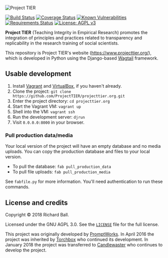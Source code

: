 ![Project TIER](project_tier/static/img/logo.svg)

[![Build Status](https://travis-ci.org/ProjectTIER/projecttier.org.svg?branch=master)](https://travis-ci.org/ProjectTIER/projecttier.org)
[![Coverage Status](https://coveralls.io/repos/github/ProjectTIER/projecttier.org/badge.svg?branch=master)](https://coveralls.io/github/ProjectTIER/projecttier.org?branch=master)
[![Known Vulnerabilities](https://snyk.io/test/github/projecttier/projecttier.org/badge.svg?targetFile=requirements.txt)](https://snyk.io/test/github/projecttier/projecttier.org?targetFile=requirements.txt)
[![Requirements Status](https://requires.io/github/ProjectTIER/projecttier.org/requirements.svg?branch=master)](https://requires.io/github/ProjectTIER/projecttier.org/requirements/?branch=master)
[![License: AGPL v3](https://img.shields.io/badge/License-AGPL%20v3-blue.svg)](https://www.gnu.org/licenses/agpl-3.0)

**Project TIER** (Teaching Integrity in Empirical Research) promotes the integration of principles and practices related to transparency and replicability in the research training of social scientists.

This repository is Project TIER's website (https://www.projecttier.org/), which is developed in Python using the Django-based [Wagtail](https://wagtail.io/) framework.

## Usable development

1. Install [Vagrant](https://www.vagrantup.com/) and [VirtualBox](https://www.virtualbox.org/), if you haven't already.
2. Clone the project: `git clone https://github.com/ProjectTIER/projecttier.org.git`
3. Enter the project directory: `cd projecttier.org`
4. Start the Vagrant VM: `vagrant up`
5. Shell into the VM: `vagrant ssh`
6. Run the development server: `djrun`
7. Visit `0.0.0.0:8000` in your browser.

### Pull production data/media

Your local version of the project will have an empty database and no media uploads.
You can copy the production database and files to your local version.

* To pull the database: `fab pull_production_data`
* To pull file uploads: `fab pull_production_media`

See `fabfile.py` for more information.
You'll need authentication to run these commands.

## License and credits

Copyright © 2018 Richard Ball.

Licensed under the GNU AGPL 3.0. See the [`LICENSE`](LICENSE) file for the full license.

This project was originally developed by [PromptWorks](https://www.promptworks.com/).
In April 2016 the project was inherited by [Torchbox](https://torchbox.com/) who continued its development.
In January 2018 the project was transferred to [Candlewaster](https://candlewaster.co/) who continues to develop the project.
